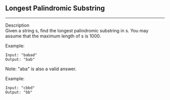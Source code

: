 ## Longest Palindromic Substring
---
Description<br/>
Given a string s, find the longest palindromic substring in s. You may assume that the maximum length of s is 1000.

Example:<br/>
```
Input: "babad"
Output: "bab"
```
Note: "aba" is also a valid answer.

Example:<br/>
```
Input: "cbbd"
Output: "bb"
```
